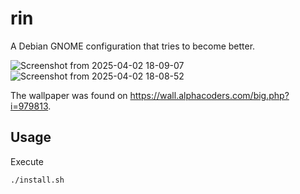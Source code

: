 # rin
A Debian GNOME configuration that tries to become better.

![Screenshot from 2025-04-02 18-09-07](https://github.com/user-attachments/assets/6cf0382e-7677-47f3-84d2-7ce55cdf1817)
![Screenshot from 2025-04-02 18-08-52](https://github.com/user-attachments/assets/1e358f28-cd09-455a-8b02-52fb920545ee)

The wallpaper was found on https://wall.alphacoders.com/big.php?i=979813.

## Usage
Execute
```bash
./install.sh
```
